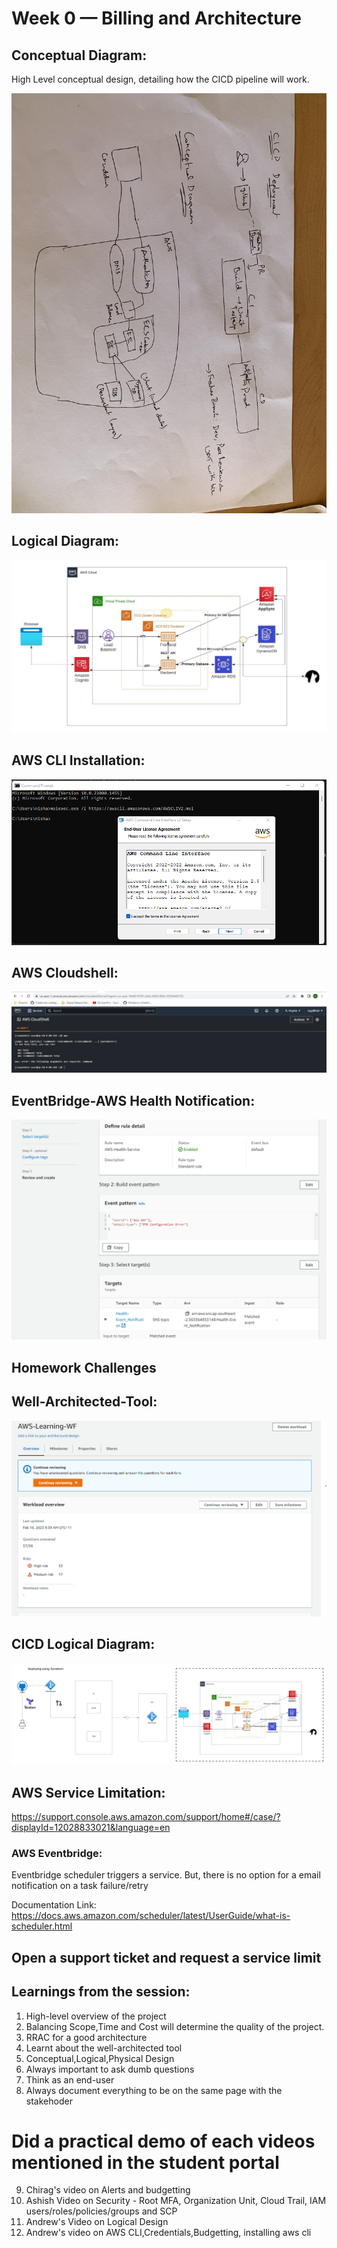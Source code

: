 # Week 0 — Billing and Architecture

## Conceptual Diagram:
High Level conceptual design, detailing how the CICD pipeline will work.

<img src="https://github.com/jugalkishorebhatt/aws-bootcamp-cruddur-2023/blob/main/images/IMG-6921.jpg">

## Logical Diagram:
<img src="https://github.com/jugalkishorebhatt/aws-bootcamp-cruddur-2023/blob/main/images/Crudder-Logical-Diagram.jpeg">

## AWS CLI Installation:
<img src="https://github.com/jugalkishorebhatt/aws-bootcamp-cruddur-2023/blob/main/images/AWS%20CLI%20installation.png">

## AWS Cloudshell:
<img src="https://github.com/jugalkishorebhatt/aws-bootcamp-cruddur-2023/blob/main/images/cloudshell.png">

## EventBridge-AWS Health Notification:
<img src="https://github.com/jugalkishorebhatt/aws-bootcamp-cruddur-2023/blob/main/images/EventBridge-Healthdashboard.png">

## Homework Challenges

## Well-Architected-Tool:
<img src="https://github.com/jugalkishorebhatt/aws-bootcamp-cruddur-2023/blob/main/images/AWS-Well-Architected-Tool.png">

## CICD Logical Diagram:
<img src="https://github.com/jugalkishorebhatt/aws-bootcamp-cruddur-2023/blob/main/images/CICD%20-%20Crudder%20Logical%20Diagram.jpeg">

## AWS Service Limitation:
https://support.console.aws.amazon.com/support/home#/case/?displayId=12028833021&language=en

### AWS Eventbridge:
Eventbridge scheduler triggers a service. But, there is no option for a email notification on a task failure/retry

Documentation Link:
https://docs.aws.amazon.com/scheduler/latest/UserGuide/what-is-scheduler.html

## Open a support ticket and request a service limit

## Learnings from the session:
1. High-level overview of the project
2. Balancing Scope,Time and Cost will determine the quality of the project.
3. RRAC for a good architecture
4. Learnt about the well-architected tool
5. Conceptual,Logical,Physical Design
6. Always important to ask dumb questions
7. Think as an end-user 
8. Always document everything to be on the same page with the stakehoder

# Did a practical demo of each videos mentioned in the student portal
9. Chirag's video on Alerts and budgetting
10. Ashish Video on Security - Root MFA, Organization Unit, Cloud Trail, IAM users/roles/policies/groups and SCP
11. Andrew's Video on Logical Design
12. Andrew's video on AWS CLI,Credentials,Budgetting, installing aws cli
